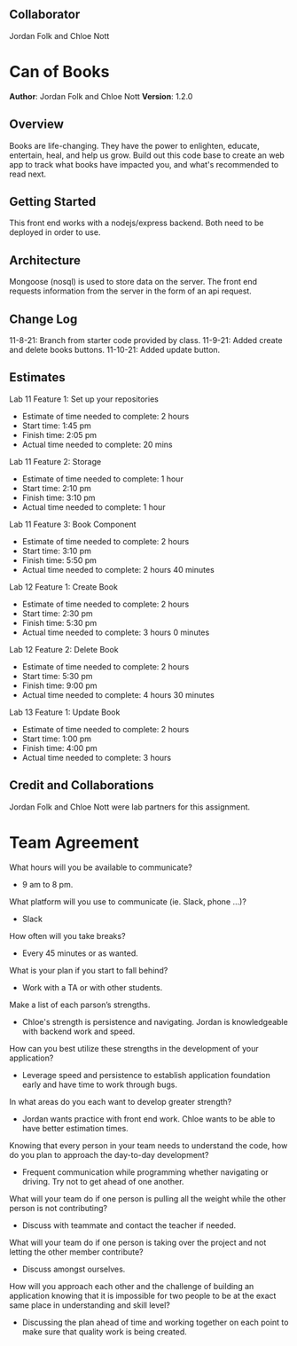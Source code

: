 ## Collaborator

Jordan Folk and Chloe Nott

# Can of Books

**Author**: Jordan Folk and Chloe Nott
**Version**: 1.2.0

## Overview

Books are life-changing. They have the power to enlighten, educate, entertain, heal, and help us grow. Build out this code base to create an web app to track what books have impacted you, and what's recommended to read next.

## Getting Started

This front end works with a nodejs/express backend. Both need to be deployed in order to use.

## Architecture

Mongoose (nosql) is used to store data on the server. The front end requests information from the server in the form of an api request.

## Change Log

11-8-21: Branch from starter code provided by class.
11-9-21: Added create and delete books buttons.
11-10-21: Added update button.

## Estimates

Lab 11 Feature 1: Set up your repositories

- Estimate of time needed to complete: 2 hours
- Start time: 1:45 pm
- Finish time: 2:05 pm
- Actual time needed to complete: 20 mins

Lab 11 Feature 2: Storage

- Estimate of time needed to complete: 1 hour
- Start time: 2:10 pm
- Finish time: 3:10 pm
- Actual time needed to complete: 1 hour

Lab 11 Feature 3: Book Component

- Estimate of time needed to complete: 2 hours
- Start time: 3:10 pm
- Finish time: 5:50 pm
- Actual time needed to complete: 2 hours 40 minutes

Lab 12 Feature 1: Create Book

- Estimate of time needed to complete: 2 hours
- Start time: 2:30 pm
- Finish time: 5:30 pm
- Actual time needed to complete: 3 hours 0 minutes

Lab 12 Feature 2: Delete Book

- Estimate of time needed to complete: 2 hours
- Start time: 5:30 pm
- Finish time: 9:00 pm
- Actual time needed to complete: 4 hours 30 minutes

Lab 13 Feature 1: Update Book

- Estimate of time needed to complete: 2 hours
- Start time: 1:00 pm
- Finish time: 4:00 pm
- Actual time needed to complete: 3 hours

## Credit and Collaborations

Jordan Folk and Chloe Nott were lab partners for this assignment.

# Team Agreement

What hours will you be available to communicate?
- 9 am to 8 pm.

What platform will you use to communicate (ie. Slack, phone …)?
- Slack

How often will you take breaks?
- Every 45 minutes or as wanted.

What is your plan if you start to fall behind?
- Work with a TA or with other students.

Make a list of each parson’s strengths.
- Chloe's strength is persistence and navigating. Jordan is knowledgeable with backend work and speed.

How can you best utilize these strengths in the development of your application?
- Leverage speed and persistence to establish application foundation early and have time to work through bugs.

In what areas do you each want to develop greater strength?
- Jordan wants practice with front end work. Chloe wants to be able to have better estimation times.

Knowing that every person in your team needs to understand the code, how do you plan to approach the day-to-day development?
- Frequent communication while programming whether navigating or driving. Try not to get ahead of one another.

What will your team do if one person is pulling all the weight while the other person is not contributing?
- Discuss with teammate and contact the teacher if needed.

What will your team do if one person is taking over the project and not letting the other member contribute?
- Discuss amongst ourselves.

How will you approach each other and the challenge of building an application knowing that it is impossible for two people to be at the exact same place in understanding and skill level?
- Discussing the plan ahead of time and working together on each point to make sure that quality work is being created.
